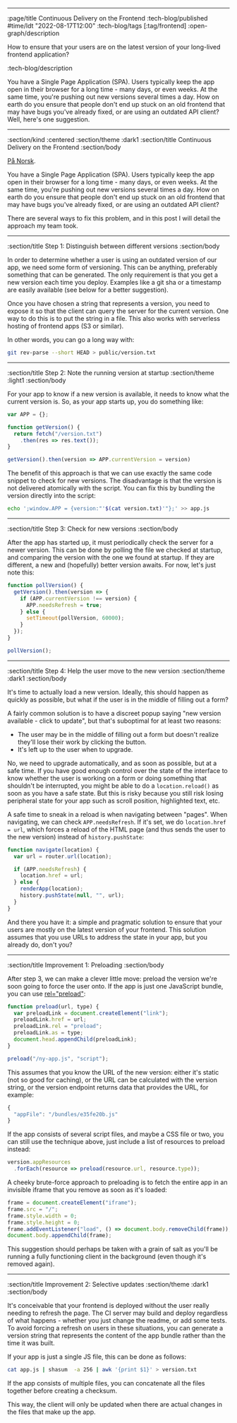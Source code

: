 --------------------------------------------------------------------------------
:page/title Continuous Delivery on the Frontend
:tech-blog/published #time/ldt "2022-08-17T12:00"
:tech-blog/tags [:tag/frontend]
:open-graph/description

How to ensure that your users are on the latest version of your long-lived
frontend application?

:tech-blog/description

You have a Single Page Application (SPA). Users typically keep the app open in
their browser for a long time - many days, or even weeks. At the same time,
you're pushing out new versions several times a day. How on earth do you ensure
that people don't end up stuck on an old frontend that may have bugs you've
already fixed, or are using an outdated API client? Well, here's one suggestion.

--------------------------------------------------------------------------------
:section/kind :centered
:section/theme :dark1
:section/title Continuous Delivery on the Frontend
:section/body

[På Norsk](https://www.kodemaker.no/blogg/kontinuerlig-utrulling-frontend/).

You have a Single Page Application (SPA). Users typically keep the app open in
their browser for a long time - many days, or even weeks. At the same time,
you're pushing out new versions several times a day. How on earth do you ensure
that people don't end up stuck on an old frontend that may have bugs you've
already fixed, or are using an outdated API client?

There are several ways to fix this problem, and in this post I will detail the
approach my team took.

--------------------------------------------------------------------------------
:section/title Step 1: Distinguish between different versions
:section/body

In order to determine whether a user is using an outdated version of our app, we
need some form of versioning. This can be anything, preferably something that
can be generated. The only requirement is that you get a new version each time
you deploy. Examples like a git sha or a timestamp are easily available (see
below for a better suggestion).

Once you have chosen a string that represents a version, you need to expose it
so that the client can query the server for the current version. One way to do
this is to put the string in a file. This also works with serverless hosting of
frontend apps (S3 or similar).

In other words, you can go a long way with:

```sh
git rev-parse --short HEAD > public/version.txt
```

--------------------------------------------------------------------------------
:section/title Step 2: Note the running version at startup
:section/theme :light1
:section/body

For your app to know if a new version is available, it needs to know what the
current version is. So, as your app starts up, you do something like:

```js
var APP = {};

function getVersion() {
  return fetch("/version.txt")
    .then(res => res.text());
}

getVersion().then(version => APP.currentVersion = version)
```

The benefit of this approach is that we can use exactly the same code snippet to
check for new versions. The disadvantage is that the version is not delivered
atomically with the script. You can fix this by bundling the version directly
into the script:

```sh
echo ';window.APP = {version:"'$(cat version.txt)'"};' >> app.js
```

--------------------------------------------------------------------------------
:section/title Step 3: Check for new versions
:section/body

After the app has started up, it must periodically check the server for a newer
version. This can be done by polling the file we checked at startup, and
comparing the version with the one we found at startup. If they are different, a
new and (hopefully) better version awaits. For now, let's just note this:

```js
function pollVersion() {
  getVersion().then(version => {
    if (APP.currentVersion !== version) {
      APP.needsRefresh = true;
    } else {
      setTimeout(pollVersion, 60000);
    }
  });
}

pollVersion();
```

--------------------------------------------------------------------------------
:section/title Step 4: Help the user move to the new version
:section/theme :dark1
:section/body

It's time to actually load a new version. Ideally, this should happen as quickly
as possible, but what if the user is in the middle of filling out a form?

A fairly common solution is to have a discreet popup saying "new version
available - click to update", but that's suboptimal for at least two reasons:

- The user may be in the middle of filling out a form but doesn't realize
  they'll lose their work by clicking the button.
- It's left up to the user when to upgrade.

No, we need to upgrade automatically, and as soon as possible, but at a safe
time. If you have good enough control over the state of the interface to know
whether the user is working on a form or doing something that shouldn't be
interrupted, you might be able to do a `location.reload()` as soon as you have a
safe state. But this is risky because you still risk losing peripheral state for
your app such as scroll position, highlighted text, etc.

A safe time to sneak in a reload is when navigating between "pages". When
navigating, we can check `APP.needsRefresh`. If it's set, we do
`location.href = url`, which forces a reload of the HTML page (and thus sends
the user to the new version) instead of `history.pushState`:

```js
function navigate(location) {
  var url = router.url(location);

  if (APP.needsRefresh) {
    location.href = url;
  } else {
    renderApp(location);
    history.pushState(null, "", url);
  }
}
```

And there you have it: a simple and pragmatic solution to ensure that your users
are mostly on the latest version of your frontend. This solution assumes that
you use URLs to address the state in your app, but you already do, don't you?

--------------------------------------------------------------------------------
:section/title Improvement 1: Preloading
:section/body

After step 3, we can make a clever little move: preload the version we're soon
going to force the user onto. If the app is just one JavaScript bundle, you can
use [rel="preload"](https://developer.mozilla.org/en-US/docs/Web/HTML/Preloading_content):

```js
function preload(url, type) {
  var preloadLink = document.createElement("link");
  preloadLink.href = url;
  preloadLink.rel = "preload";
  preloadLink.as = type;
  document.head.appendChild(preloadLink);
}

preload("/ny-app.js", "script");
```

This assumes that you know the URL of the new version: either it's static (not
so good for caching), or the URL can be calculated with the version string, or
the version endpoint returns data that provides the URL, for example:

```js
{
  "appFile": "/bundles/e35fe20b.js"
}
```

If the app consists of several script files, and maybe a CSS file or two, you
can still use the technique above, just include a list of resources to preload
instead:

```js
version.appResources
  .forEach(resource => preload(resource.url, resource.type));
```

A cheeky brute-force approach to preloading is to fetch the entire app in an
invisible iframe that you remove as soon as it's loaded:

```js
frame = document.createElement("iframe");
frame.src = "/";
frame.style.width = 0;
frame.style.height = 0;
frame.addEventListener("load", () => document.body.removeChild(frame));
document.body.appendChild(frame);
```

This suggestion should perhaps be taken with a grain of salt as you'll be
running a fully functioning client in the background (even though it's removed
again).

--------------------------------------------------------------------------------
:section/title Improvement 2: Selective updates
:section/theme :dark1
:section/body

It's conceivable that your frontend is deployed without the user really needing
to refresh the page. The CI server may build and deploy regardless of what
happens - whether you just change the readme, or add some tests. To avoid
forcing a refresh on users in these situations, you can generate a version
string that represents the content of the app bundle rather than the time it was
built.

If your app is just a single JS file, this can be done as follows:

```sh
cat app.js | shasum  -a 256 | awk '{print $1}' > version.txt
```

If the app consists of multiple files, you can concatenate all the files
together before creating a checksum.

This way, the client will only be updated when there are actual changes in the
files that make up the app.
